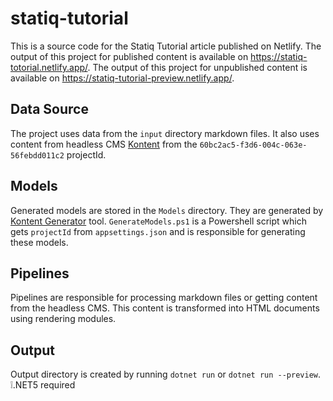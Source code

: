 # statiq-tutorial
This is a source code for the Statiq Tutorial article published on Netlify.
The output of this project for published content is available on https://statiq-totorial.netlify.app/.
The output of this project for unpublished content is available on https://statiq-tutorial-preview.netlify.app/.

## Data Source
The project uses data from the `input` directory markdown files. It also uses content from headless CMS [Kontent](https://kontent.ai/) from the `60bc2ac5-f3d6-004c-063e-56febdd011c2` projectId.

## Models
Generated models are stored in the `Models` directory. They are generated by [Kontent Generator](https://github.com/Kentico/kontent-generators-net) tool. `GenerateModels.ps1` is a Powershell script which gets `projectId` from `appsettings.json` and is responsible for generating these models.

## Pipelines
Pipelines are responsible for processing markdown files or getting content from the headless CMS. This content is transformed into HTML documents using rendering modules.


## Output
Output directory is created by running `dotnet run` or `dotnet run --preview`. ❕.NET5 required

